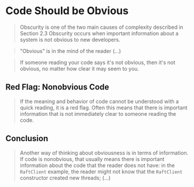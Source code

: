# Code Should be Obvious

> Obscurity is one of the two main causes of complexity described in
> Section 2.3 Obscurity occurs when important information about a system
> is not obvious to new developers.

> "Obvious" is in the mind of the reader (...)

> If someone reading your code says it's not obvious, then it's not
> obvious, no matter how clear it may seem to you.

## Red Flag: Nonobvious Code

> If the meaning and behavior of code cannot be understood with a quick
> reading, it is a red flag. Often this means that there is important
> information that is not immediately clear to someone reading the code.

## Conclusion

> Another way of thinking about obviousness is in terms of information.
> If code is nonobvious, that usually means there is important information
> about the code that the reader does not have: in the `RaftClient` example,
> the reader might not know that the `RaftClient` constructor created new
> threads; (...)

